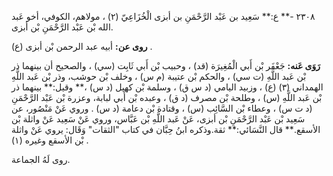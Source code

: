 ٢٣٠٨ -** ع:** سَعِيد بن عَبْد الرَّحْمَنِ بن أبزى الْخُزَاعِيّ (٢) ، مولاهم، الكوفي، أخو عَبد الله بْن عَبْد الرَّحْمَنِ بْن أبزى.

**روى عن:** أبيه عبد الرحمن بْن أبزى (ع) .

**رَوَى عَنه:** جَعْفَر بْن أَبي الْمُغِيرَة (قد) ، وحبيب بْن أَبي ثَابِت (سي) ، والصحيح أن بينهما ذر بْن عَبد اللَّهِ (ت سي) ، والحكم بْن عتيبة (م س) ، وخلف بْن حوشب، وذر بْن عَبد اللَّهِ الهمداني (٣) (ع) ، وزبيد اليامي (د س ق) ، وسلمة بْن كهيل (د س) ،** وقيل:** بينهما ذر بْن عَبد اللَّهِ (س) ، وطلحة بْن مصرف (د ق) ، وعبده بْن أَبي لبابة، وعزرة بْن عَبْد الرَّحْمَنِ (د ت س) ، وعطاء بْن السَّائِب (س) ، وقتادة بْن دعامة (د س) . وروي عَنْ مَنْصُور، عن سَعِيد بْن عَبْد الرَّحْمَنِ بْن أبزى، عَنْ عَبد اللَّهِ بْن عَبَّاس، وروي عَنْ سَعِيد عَنْ واثلة بْن الأسقع.** قال النَّسَائي:** ثقة.وذكره ابنُ حِبَّان في كتاب "الثقات" وَقَال: يروي عَنْ واثلة بْن الأسقع وغيره (١) .

روى لَهُ الجماعة.